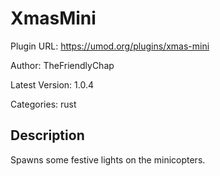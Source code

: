 # XmasMini

Plugin URL: https://umod.org/plugins/xmas-mini

Author: TheFriendlyChap

Latest Version: 1.0.4

Categories: rust

## Description

Spawns some festive lights on the minicopters.

